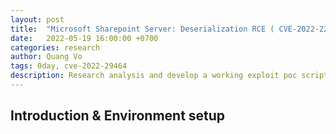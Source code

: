 ```yaml
---
layout: post
title:  "Microsoft Sharepoint Server: Deserialization RCE ( CVE-2022-22005 ) "
date:   2022-05-19 16:00:00 +0700
categories: research
author: Quang Vo
tags: 0day, cve-2022-29464
description: Research analysis and develop a working exploit poc script 
---
```


## Introduction & Environment setup

